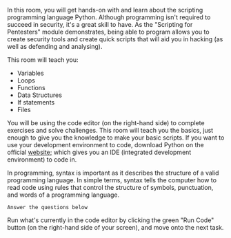 In this room, you will get hands-on with and learn about the scripting programming language Python. Although programming isn't required to succeed in security, it's a great skill to have. As the "Scripting for Pentesters" module demonstrates, being able to program allows you to create security tools and create quick scripts that will aid you in hacking (as well as defending and analysing).

This room will teach you:

- Variables
- Loops
- Functions
- Data Structures
- If statements
- Files
  
You will be using the code editor (on the right-hand side) to complete exercises and solve challenges. This room will teach you the basics, just enough to give you the knowledge to make your basic scripts. If you want to use your development environment to code, download Python on the official [website;](https://www.python.org/downloads/) which gives you an IDE (integrated development environment) to code in.

In programming, syntax is important as it describes the structure of a valid programming language. In simple terms, syntax tells the computer how to read code using rules that control the structure of symbols, punctuation, and words of a programming language.

```Answer the questions below```

Run what's currently in the code editor by clicking the green "Run Code" button (on the right-hand side of your screen), and move onto the next task.

